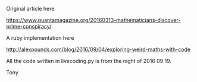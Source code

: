 
Original article here

https://www.quantamagazine.org/20160313-mathematicians-discover-prime-conspiracy/

A ruby implementation here

http://alexpounds.com/blog/2016/09/04/exploring-weird-maths-with-code

All the code written in livecoding.py is from the night of 2016 09 19.

Tony
	
